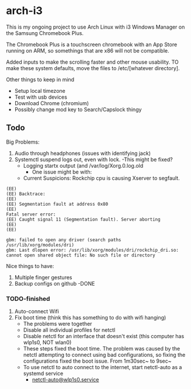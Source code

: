 # arch-i3

This is my ongoing project to use Arch Linux with i3 Windows Manager on the Samsung Chromebook Plus.

The Chromebook Plus is a touchscreen chromebook with an App Store running on ARM, so somethings that are x86 will not be compatible.

Added inputs to make the scrolling faster and other mouse usability. TO make these system defaults, move the files to /etc/[whatever directory].

Other things to keep in mind
- Setup local timezone
- Test with usb devices
- Download Chrome (chromium)
- Possibly change mod key to Search/Capslock thingy

## Todo

Big Problems:
1. Audio through headphones (issues with identifying jack)
2. Systemctl suspend logs out, even with lock. -This might be fixed?
	- Logging startx output (and /var/log/Xorg.0.log.old
		- One issue might be with: 
	- Current Suspicions: Rockchip cpu is causing Xserver to segfault.
```
(EE) 
(EE) Backtrace:
(EE) 
(EE) Segmentation fault at address 0x80
(EE) 
Fatal server error:
(EE) Caught signal 11 (Segmentation fault). Server aborting
(EE) 
(EE) 
```
```
gbm: failed to open any driver (search paths /usr/lib/xorg/modules/dri)
gbm: Last dlopen error: /usr/lib/xorg/modules/dri/rockchip_dri.so: cannot open shared object file: No such file or directory
```

Nice things to have:
1. Multiple finger gestures
2. Backup configs on github -DONE

### TODO-finished
1. Auto-connect Wifi 
2. Fix boot time (think this has something to do with wifi hanging)
	- The problems were together
	- Disable all individual profiles for netctl
	- Disable netctl for an interface that doesn't exist (this computer has wlp1s0, NOT wlan0)
	- These steps fixed the boot time. The problem was caused by the netctl attempting to connect using bad configurations, so fixing the configurations fixed the boot issue. From 1m30sec~ to 9sec~
	- To use netctl to auto connect to the internet, start netctl-auto as a systemd service
		- netctl-auto@wlp1s0.service


